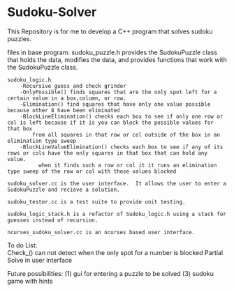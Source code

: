 # Sudoku-Solver

This Repository is for me to develop a C++ program that solves sudoku puzzles.

files in base program:
	sudoku_puzzle.h provides the SudokuPuzzle class that holds the data, modifies the data, and provides functions that work with the SudokuPuzzle class.

	sudoku_logic.h
		-Recursive guess and check grinder
		-OnlyPossible() finds squares that are the only spot left for a certain value in a box,column, or row.
		-Elimination() find squares that have only one value possible because other 8 have been eliminated
		-BlockLineElimination() checks each box to see if only one row or col is left because if it is you can block the possible values for that box
			from all squares in that row or col outside of the box in an elimination type sweep
		-BlockLineValueElimination() checks each box to see if any of its rows or cols have the only squares in that box that can hold any value.
		      when it finds such a row or col it it runs an elimination type sweep of the row or col with those values blocked

	sudoku_solver.cc is the user interface.  It allows the user to enter a SudokuPuzzle and recieve a solution.

	sudoku_tester.cc is a test suite to provide unit testing.

	sudoku_logic_stack.h is a refactor of Sudoku_logic.h using a stack for  guesses instead of recursion.

	ncurses_sudoku_solver.cc is an ncurses based user interface.
To do List:  
	Check_() can not detect when the only spot for a number is blocked
	Partial Solve in user interface



Future possibilities:
	(1) gui for entering a puzzle to be solved
	(3) sudoku game with hints
